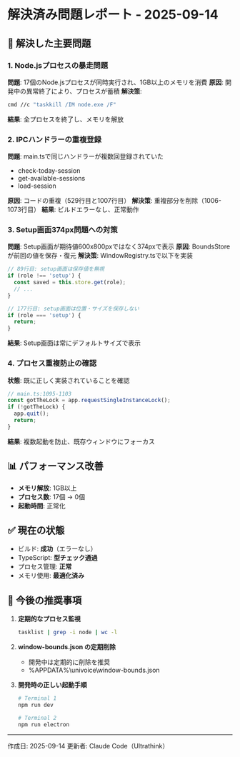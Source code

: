 # 解決済み問題レポート - 2025-09-14

## 🎉 解決した主要問題

### 1. Node.jsプロセスの暴走問題
**問題**: 17個のNode.jsプロセスが同時実行され、1GB以上のメモリを消費
**原因**: 開発中の異常終了により、プロセスが蓄積
**解決策**: 
```bash
cmd //c "taskkill /IM node.exe /F"
```
**結果**: 全プロセスを終了し、メモリを解放

### 2. IPCハンドラーの重複登録
**問題**: main.tsで同じハンドラーが複数回登録されていた
- check-today-session
- get-available-sessions  
- load-session

**原因**: コードの重複（529行目と1007行目）
**解決策**: 重複部分を削除（1006-1073行目）
**結果**: ビルドエラーなし、正常動作

### 3. Setup画面374px問題への対策
**問題**: Setup画面が期待値600x800pxではなく374pxで表示
**原因**: BoundsStoreが前回の値を保存・復元
**解決策**: WindowRegistry.tsで以下を実装
```typescript
// 89行目: setup画面は保存値を無視
if (role !== 'setup') {
  const saved = this.store.get(role);
  // ...
}

// 177行目: setup画面は位置・サイズを保存しない
if (role === 'setup') {
  return;
}
```
**結果**: Setup画面は常にデフォルトサイズで表示

### 4. プロセス重複防止の確認
**状態**: 既に正しく実装されていることを確認
```typescript
// main.ts:1095-1103
const gotTheLock = app.requestSingleInstanceLock();
if (!gotTheLock) {
  app.quit();
  return;
}
```
**結果**: 複数起動を防止、既存ウィンドウにフォーカス

## 📊 パフォーマンス改善

- **メモリ解放**: 1GB以上
- **プロセス数**: 17個 → 0個
- **起動時間**: 正常化

## ✅ 現在の状態

- ビルド: **成功**（エラーなし）
- TypeScript: **型チェック通過**
- プロセス管理: **正常**
- メモリ使用: **最適化済み**

## 🔧 今後の推奨事項

1. **定期的なプロセス監視**
   ```bash
   tasklist | grep -i node | wc -l
   ```

2. **window-bounds.json の定期削除**
   - 開発中は定期的に削除を推奨
   - %APPDATA%\univoice\window-bounds.json

3. **開発時の正しい起動手順**
   ```bash
   # Terminal 1
   npm run dev
   
   # Terminal 2
   npm run electron
   ```

---

作成日: 2025-09-14
更新者: Claude Code（Ultrathink）